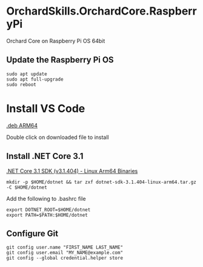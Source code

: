 # OrchardSkills.OrchardCore.RaspberryPi

Orchard Core on Raspberry Pi OS 64bit

## Update the Raspberry Pi OS

```
sudo apt update
sudo apt full-upgrade
sudo reboot
```

# Install VS Code

[.deb ARM64](https://aka.ms/linux-arm64-deb)

Double click on downloaded file to install


## Install .NET Core 3.1

[.NET Core 3.1 SDK (v3.1.404) - Linux Arm64 Binaries](https://download.visualstudio.microsoft.com/download/pr/de47cbe2-f75f-44c5-8250-7960a36d6591/76cfdbfb7bf17cce27378a9fddd969a6/dotnet-sdk-3.1.404-linux-arm64.tar.gz)

```
mkdir -p $HOME/dotnet && tar zxf dotnet-sdk-3.1.404-linux-arm64.tar.gz -C $HOME/dotnet
```

Add the following to .bashrc file

```
export DOTNET_ROOT=$HOME/dotnet
export PATH=$PATH:$HOME/dotnet
```

## Configure Git

```
git config user.name "FIRST_NAME LAST_NAME"
git config user.email "MY_NAME@example.com"
git config --global credential.helper store
```